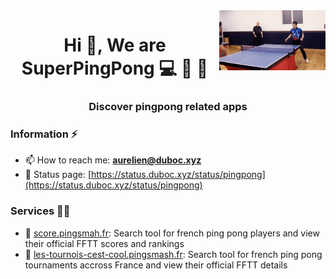 <img align='right' src="img/amazing.gif" width="170">
<h1 align="center">Hi 👋, We are SuperPingPong  💻 🐧 🏓</h1>
<h3 align="center">Discover pingpong related apps</h3>

### Information ⚡

- 📫 How to reach me: **aurelien@duboc.xyz**
- 🚩 Status page: [https://status.duboc.xyz/status/pingpong](https://status.duboc.xyz/status/pingpong)

### Services 👨‍💻

- 🏓 <a href="https://score.pingsmash.fr">score.pingsmah.fr</a>: Search tool for french ping pong players and view their official FFTT scores and rankings 
- 🏓 <a href="https://les-tournois-cest-cool.pingsmash.fr/">les-tournois-cest-cool.pingsmash.fr</a>: Search tool for french ping pong tournaments accross France and view their official FFTT details 
